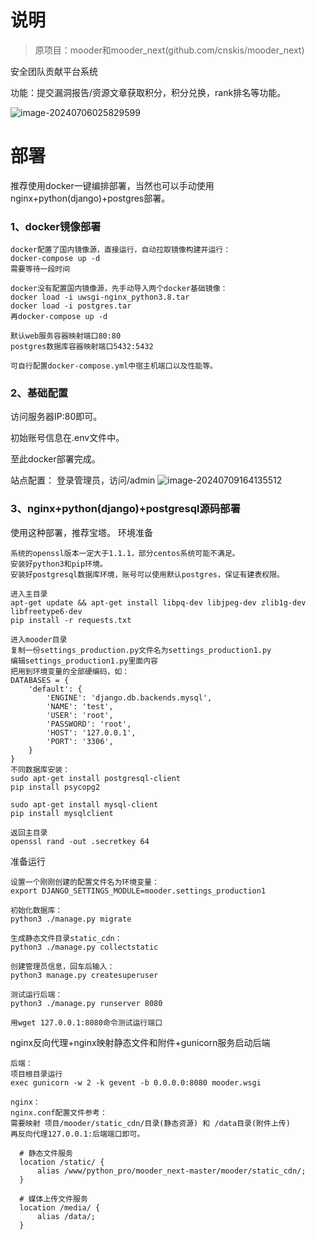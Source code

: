 # **说明**

> 原项目：mooder和mooder_next(github.com/cnskis/mooder_next)

安全团队贡献平台系统

功能：提交漏洞报告/资源文章获取积分，积分兑换，rank排名等功能。

![image-20240706025829599](http://cdn.33129999.xyz/mk_img/image-20240706025829599.png)

# **部署**

推荐使用docker一键编排部署，当然也可以手动使用nginx+python(django)+postgres部署。

### **1、docker镜像部署**


```
docker配置了国内镜像源，直接运行，自动拉取镜像构建并运行：
docker-compose up -d
需要等待一段时间

docker没有配置国内镜像源，先手动导入两个docker基础镜像：
docker load -i uwsgi-nginx_python3.8.tar
docker load -i postgres.tar
再docker-compose up -d

```

```
默认web服务容器映射端口80:80
postgres数据库容器映射端口5432:5432

可自行配置docker-compose.yml中宿主机端口以及性能等。
```

### **2、基础配置**

访问服务器IP:80即可。

初始账号信息在.env文件中。

至此docker部署完成。

站点配置：
登录管理员，访问/admin
![image-20240709164135512](http://cdn.33129999.xyz/mk_img/image-20240709164135512.png)


### **3、nginx+python(django)+postgresql源码部署**

使用这种部署，推荐宝塔。
环境准备
```
系统的openssl版本一定大于1.1.1，部分centos系统可能不满足。
安装好python3和pip环境。
安装好postgresql数据库环境，账号可以使用默认postgres，保证有建表权限。
```
```
进入主目录
apt-get update && apt-get install libpq-dev libjpeg-dev zlib1g-dev libfreetype6-dev
pip install -r requests.txt

进入mooder目录
复制一份settings_production.py文件名为settings_production1.py
编辑settings_production1.py里面内容
把用到环境变量的全部硬编码，如：
DATABASES = {
    'default': {
        'ENGINE': 'django.db.backends.mysql',
        'NAME': 'test',
        'USER': 'root',
        'PASSWORD': 'root',
        'HOST': '127.0.0.1',
        'PORT': '3306',
    }
}
不同数据库安装：
sudo apt-get install postgresql-client
pip install psycopg2

sudo apt-get install mysql-client
pip install mysqlclient

返回主目录
openssl rand -out .secretkey 64
```
准备运行
```
设置一个刚刚创建的配置文件名为环境变量：
export DJANGO_SETTINGS_MODULE=mooder.settings_production1

初始化数据库：
python3 ./manage.py migrate

生成静态文件目录static_cdn：
python3 ./manage.py collectstatic

创建管理员信息，回车后输入：
python3 manage.py createsuperuser

测试运行后端：
python3 ./manage.py runserver 8080

用wget 127.0.0.1:8080命令测试运行端口
```
nginx反向代理+nginx映射静态文件和附件+gunicorn服务启动后端
```
后端：
项目根目录运行
exec gunicorn -w 2 -k gevent -b 0.0.0.0:8080 mooder.wsgi

nginx：
nginx.conf配置文件参考：
需要映射 项目/mooder/static_cdn/目录(静态资源) 和 /data目录(附件上传)
再反向代理127.0.0.1:后端端口即可。
  
  # 静态文件服务
  location /static/ {
      alias /www/python_pro/mooder_next-master/mooder/static_cdn/;
  }

  # 媒体上传文件服务
  location /media/ {
      alias /data/;  
  }
```

